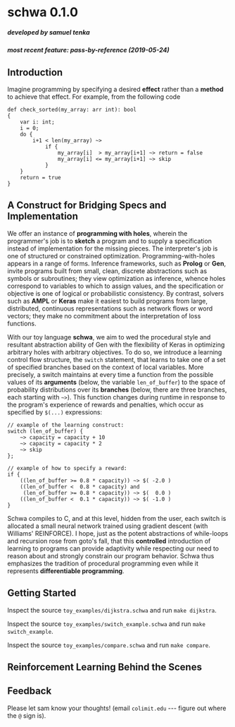 # schwa 0.1.0
##### developed by samuel tenka
##### most recent feature: pass-by-reference (2019-05-24)

## Introduction
Imagine programming by specifying a desired **effect** rather than a **method** to achieve that effect.
For example, from the following code 

    def check_sorted(my_array: arr int): bool
    {
        var i: int;
        i = 0;
        do {
            i+1 < len(my_array) ~>  
                if {
                    my_array[i]  > my_array[i+1] ~> return = false
                    my_array[i] <= my_array[i+1] ~> skip
                }
        }
        return = true
    }

## A Construct for Bridging Specs and Implementation
We offer an instance of **programming with holes**, wherein the programmer's job is to **sketch** a program and to
supply a specification instead of implementation for the missing pieces.  The interpreter's job is one of structured or
constrained optimization.  Programming-with-holes appears in a range of forms.
Inference frameworks, such as **Prolog** or **Gen**, invite programs built from small, clean, discrete abstractions
such as symbols or subroutines; they view optimization as inference, whence holes correspond to variables to which to
assign values, and the specification or objective is one of logical or probabilistic consistency.
By contrast, solvers such as **AMPL** or **Keras** make it easiest to build programs from large, distributed,
continuous representations such as network flows or word vectors; they make no commitment about the interpretation of
loss functions.

With our toy language **schwa**, we aim to wed the procedural style and resultant abstraction ability of Gen with the
flexibility of Keras in optimizing arbitrary holes with arbitrary objectives.  To do so, we introduce a learning
control flow structure, the `switch` statement, that learns to take one of a set of specified branches based on the
context of local variables.  More precisely, a switch maintains at every time a function from the possible values of
its **arguments** (below, the variable `len_of_buffer`) to the space of probability distributions over its **branches**
(below, there are three branches, each starting with `~>`).  This function changes during runtime in response to the
program's experience of rewards and penalties, which occur as specified by `$(...)` expressions:

    // example of the learning construct:
    switch (len_of_buffer) {
        ~> capacity = capacity + 10
        ~> capacity = capacity * 2
        ~> skip
    };

    // example of how to specify a reward: 
    if {
        ((len_of_buffer >= 0.8 * capacity)) ~> $( -2.0 ) 
        ((len_of_buffer <  0.8 * capacity) and
         (len_of_buffer >= 0.8 * capacity)) ~> $(  0.0 ) 
        ((len_of_buffer <  0.1 * capacity)) ~> $( -1.0 ) 
    }  

Schwa compiles to C, and at this level, hidden from the user, each switch is allocated a small neural network trained
using gradient descent (with Williams' REINFORCE).  I hope, just as the potent abstractions of while-loops and
recursion rose from goto's fall, that this **controlled** introduction of learning to programs can provide adaptivity 
while respecting our need to reason about and strongly constrain our program behavior.
Schwa thus emphasizes the tradition of procedural programming even while it represents **differentiable programming**.

## Getting Started

Inspect the source `toy_examples/dijkstra.schwa` and run `make dijkstra`.

Inspect the source `toy_examples/switch_example.schwa` and run `make switch_example`.

Inspect the source `toy_examples/compare.schwa` and run `make compare`.

## Reinforcement Learning Behind the Scenes


## Feedback 

Please let sam know your thoughts!
(email `colimit.edu` --- figure out where the `@` sign is).


<!--
## RELATED WORK
### Agent-Based Programming and Reinforcement Learning
### Differentiable Programming
### Probabilistic Programs
    Gen's optimizer
### Program Induction
### Unsupervised Branch Prediction

## EXAMPLES

### learn to control 

    def score(temperature: float, pressure: float, injected_fuel: float): float
    {
        var mess: float;
        mess = pollution(temperature, injected_fuel);
        if {
            mess <= 1.0 ~> return = power(temperature, pressure, injected_fuel)
            mess >= 1.0 ~> return = -10.0
        }
    } 
    def inject(temperature: float, pressure: float): float 
    {
        switch (temperature, pressure) {
            ~> return = -1.0    // air
            ~> return =  0.0 
            ~> return = +1.0    // fuel
        };
    }
    $(score(temperature, pressure, inject(temperature, pressure)))

### learn to communicate 

    switch () {
    }

### learn to code 

    switch () {
    }

## COMPILATION
### Remembering
    have fixed sized memory buffer allowing approximate REINFORCE over large timescales
### Passing Gradients
### CPU/GPU Allocation 
-->

